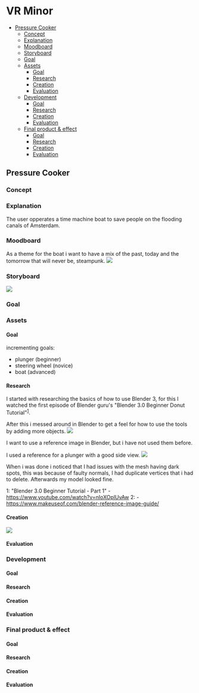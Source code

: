   
  
#  VR Minor
  
  
- [Pressure Cooker](#pressure-cooker )
  - [Concept](#concept )
  - [Explanation](#explanation )
  - [Moodboard](#moodboard )
  - [Storyboard](#storyboard )
  - [Goal](#goal )
  - [Assets](#assets )
    - [Goal](#goal-1 )
    - [Research](#research )
    - [Creation](#creation )
    - [Evaluation](#evaluation )
  - [Development](#development )
    - [Goal](#goal-2 )
    - [Research](#research-1 )
    - [Creation](#creation-1 )
    - [Evaluation](#evaluation-1 )
  - [Final product & effect](#final-product-effect )
    - [Goal](#goal-3 )
    - [Research](#research-2 )
    - [Creation](#creation-2 )
    - [Evaluation](#evaluation-2 )
  
##  Pressure Cooker
  
  
###  Concept
  
###  Explanation
  
The user opperates a time machine boat to save people on the flooding canals of Amsterdam.
###  Moodboard
  
As a theme for the boat i want to have a mix of the past, today and the tomorrow that will never be, steampunk.
![](Pressure%20Cooker/DocAssets/moodboard.png?0.9958012606968725 )  
###  Storyboard
  
![](Pressure%20Cooker/DocAssets/storyboard.png?0.47886685271126495 )  
###  Goal
  
  
###  Assets
  
####  Goal
  
incrementing goals:
* plunger (beginner)
* steering wheel (novice)
* boat (advanced)
####  Research
  
I started with researching the basics of how to use Blender 3, for this I watched the first episode of Blender guru's "Blender 3.0 Beginner Donut Tutorial"<sup>[1](#myfootnote1 )</sup>. 
  
After this i messed around in Blender to get a feel for how to use the tools by adding more objects.
![](Pressure%20Cooker/DocAssets/donut%20modeling.png?0.9698365313172885 )  
  
I want to use a reference image in Blender, but i have not used them before. 
  
I used a reference for a plunger with a good side view.
![](Pressure%20Cooker/DocAssets/referenceInBlender.png?0.23902854317663214 )  
  
When i was done i noticed that I had issues with the mesh having dark spots, this was because of faulty normals, I had duplicate vertices that i had to delete. Afterwards my model looked fine.
  
<a name="myfootnote1">1</a>: "Blender 3.0 Beginner Tutorial - Part 1" - https://www.youtube.com/watch?v=nIoXOplUvAw
<a>2</a>:  - https://www.makeuseof.com/blender-reference-image-guide/ 
  
####  Creation
  
![](Pressure%20Cooker/DocAssets/modeledPlunger.png?0.7740222231113676 )  
####  Evaluation
  
  
###  Development
  
####  Goal
  
####  Research
  
####  Creation
  
####  Evaluation
  
  
###  Final product & effect
  
####  Goal
  
####  Research
  
####  Creation
  
####  Evaluation
  
  
  